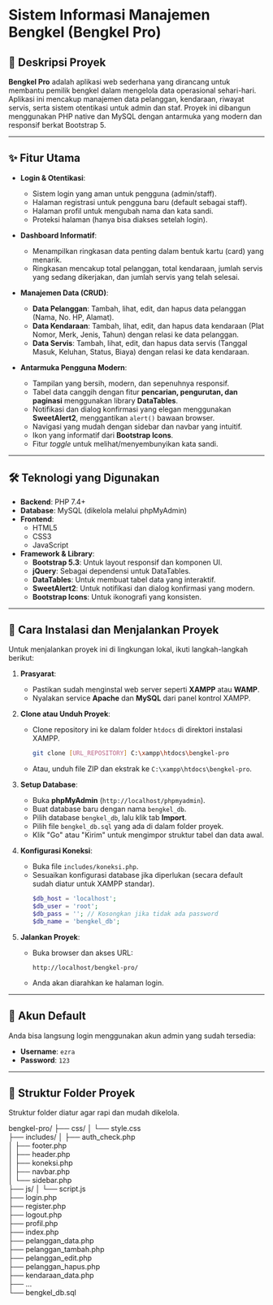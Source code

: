 # Sistem Informasi Manajemen Bengkel (Bengkel Pro)

<!-- ![Bengkel Pro Dashboard](https://i.imgur.com/your-dashboard-image.png)
*<p align="center">Tampilan Halaman Dashboard</p>* -->

## 📝 Deskripsi Proyek
**Bengkel Pro** adalah aplikasi web sederhana yang dirancang untuk membantu pemilik bengkel dalam mengelola data operasional sehari-hari. Aplikasi ini mencakup manajemen data pelanggan, kendaraan, riwayat servis, serta sistem otentikasi untuk admin dan staf. Proyek ini dibangun menggunakan PHP native dan MySQL dengan antarmuka yang modern dan responsif berkat Bootstrap 5.

---

## ✨ Fitur Utama
- **Login & Otentikasi**:
  - Sistem login yang aman untuk pengguna (admin/staff).
  - Halaman registrasi untuk pengguna baru (default sebagai staff).
  - Halaman profil untuk mengubah nama dan kata sandi.
  - Proteksi halaman (hanya bisa diakses setelah login).

- **Dashboard Informatif**:
  - Menampilkan ringkasan data penting dalam bentuk kartu (card) yang menarik.
  - Ringkasan mencakup total pelanggan, total kendaraan, jumlah servis yang sedang dikerjakan, dan jumlah servis yang telah selesai.

- **Manajemen Data (CRUD)**:
  - **Data Pelanggan**: Tambah, lihat, edit, dan hapus data pelanggan (Nama, No. HP, Alamat).
  - **Data Kendaraan**: Tambah, lihat, edit, dan hapus data kendaraan (Plat Nomor, Merk, Jenis, Tahun) dengan relasi ke data pelanggan.
  - **Data Servis**: Tambah, lihat, edit, dan hapus data servis (Tanggal Masuk, Keluhan, Status, Biaya) dengan relasi ke data kendaraan.

- **Antarmuka Pengguna Modern**:
  - Tampilan yang bersih, modern, dan sepenuhnya responsif.
  - Tabel data canggih dengan fitur **pencarian, pengurutan, dan paginasi** menggunakan library **DataTables**.
  - Notifikasi dan dialog konfirmasi yang elegan menggunakan **SweetAlert2**, menggantikan `alert()` bawaan browser.
  - Navigasi yang mudah dengan sidebar dan navbar yang intuitif.
  - Ikon yang informatif dari **Bootstrap Icons**.
  - Fitur *toggle* untuk melihat/menyembunyikan kata sandi.

---

## 🛠️ Teknologi yang Digunakan
- **Backend**: PHP 7.4+
- **Database**: MySQL (dikelola melalui phpMyAdmin)
- **Frontend**:
  - HTML5
  - CSS3
  - JavaScript
- **Framework & Library**:
  - **Bootstrap 5.3**: Untuk layout responsif dan komponen UI.
  - **jQuery**: Sebagai dependensi untuk DataTables.
  - **DataTables**: Untuk membuat tabel data yang interaktif.
  - **SweetAlert2**: Untuk notifikasi dan dialog konfirmasi yang modern.
  - **Bootstrap Icons**: Untuk ikonografi yang konsisten.

---

## 🚀 Cara Instalasi dan Menjalankan Proyek

Untuk menjalankan proyek ini di lingkungan lokal, ikuti langkah-langkah berikut:

1.  **Prasyarat**:
    - Pastikan sudah menginstal web server seperti **XAMPP** atau **WAMP**.
    - Nyalakan service **Apache** dan **MySQL** dari panel kontrol XAMPP.

2.  **Clone atau Unduh Proyek**:
    - Clone repository ini ke dalam folder `htdocs` di direktori instalasi XAMPP.
      ```bash
      git clone [URL_REPOSITORY] C:\xampp\htdocs\bengkel-pro
      ```
    - Atau, unduh file ZIP dan ekstrak ke `C:\xampp\htdocs\bengkel-pro`.

3.  **Setup Database**:
    - Buka **phpMyAdmin** (`http://localhost/phpmyadmin`).
    - Buat database baru dengan nama `bengkel_db`.
    - Pilih database `bengkel_db`, lalu klik tab **Import**.
    - Pilih file `bengkel_db.sql` yang ada di dalam folder proyek.
    - Klik "Go" atau "Kirim" untuk mengimpor struktur tabel dan data awal.

4.  **Konfigurasi Koneksi**:
    - Buka file `includes/koneksi.php`.
    - Sesuaikan konfigurasi database jika diperlukan (secara default sudah diatur untuk XAMPP standar).
      ```php
      $db_host = 'localhost';
      $db_user = 'root';
      $db_pass = ''; // Kosongkan jika tidak ada password
      $db_name = 'bengkel_db';
      ```

5.  **Jalankan Proyek**:
    - Buka browser dan akses URL:
      ```
      http://localhost/bengkel-pro/
      ```
    - Anda akan diarahkan ke halaman login.

---

## 🔐 Akun Default
Anda bisa langsung login menggunakan akun admin yang sudah tersedia:
- **Username**: `ezra`
- **Password**: `123`

---

## 📁 Struktur Folder Proyek
Struktur folder diatur agar rapi dan mudah dikelola.

bengkel-pro/
├── css/
│   └── style.css                
├── includes/
│   ├── auth_check.php           
│   ├── footer.php               
│   ├── header.php               
│   ├── koneksi.php              
│   ├── navbar.php               
│   └── sidebar.php              
├── js/
│   └── script.js                
├── login.php                    
├── register.php                 
├── logout.php                   
├── profil.php                   
├── index.php                    
├── pelanggan_data.php           
├── pelanggan_tambah.php         
├── pelanggan_edit.php           
├── pelanggan_hapus.php          
├── kendaraan_data.php           
├── ...                          
└── bengkel_db.sql               
